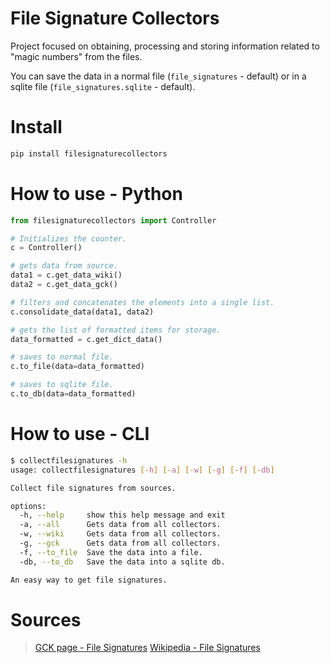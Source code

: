 # File Signature Collectors

Project focused on obtaining, processing and storing information related to "magic numbers" from the files.


You can save the data in a normal file (`file_signatures` - default) or in a sqlite file (`file_signatures.sqlite` - default).


# Install

```bash
pip install filesignaturecollectors
```

# How to use - Python

```python
from filesignaturecollectors import Controller

# Initializes the counter.
c = Controller()

# gets data from source.
data1 = c.get_data_wiki()
data2 = c.get_data_gck()

# filters and concatenates the elements into a single list.
c.consolidate_data(data1, data2)

# gets the list of formatted items for storage.
data_formatted = c.get_dict_data()

# saves to normal file.
c.to_file(data=data_formatted)

# saves to sqlite file.
c.to_db(data=data_formatted)
```

# How to use - CLI

```bash
$ collectfilesignatures -h
usage: collectfilesignatures [-h] [-a] [-w] [-g] [-f] [-db]

Collect file signatures from sources.

options:
  -h, --help     show this help message and exit
  -a, --all      Gets data from all collectors.
  -w, --wiki     Gets data from all collectors.
  -g, --gck      Gets data from all collectors.
  -f, --to_file  Save the data into a file.
  -db, --to_db   Save the data into a sqlite db.

An easy way to get file signatures.
```


# Sources

> [GCK page - File Signatures](https://www.garykessler.net/library/file_sigs.html)
> [Wikipedia - File Signatures](https://en.wikipedia.org/wiki/List_of_file_signatures)
